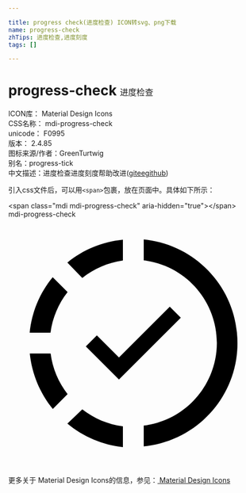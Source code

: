 ```yaml
---

title: progress check(进度检查) ICON转svg、png下载
name: progress-check
zhTips: 进度检查,进度刻度
tags: []

---
```


# progress-check  <small style="font-size: 60%;font-weight: 100">进度检查</small>


<div class="detail-page">
<p>
<span>
ICON库：
<span class="badge-secondary badge">Material Design Icons</span> 
</span>
<br/>
<span>
CSS名称：
<span class="badge-secondary badge">mdi-progress-check</span> 
</span>
<br/>
<span>
unicode：
<span class="badge-secondary badge">F0995</span> 
<copy-btn content='F0995' btn-title=""></copy-btn>
<copy-btn :content='String.fromCodePoint(parseInt("F0995", 16))' btn-title="复制U"></copy-btn>
</span>
<br/>
<span>
版本：
<span class="badge-secondary badge">2.4.85</span> 
</span>
<br/>
<span>图标来源/作者：<span class="badge-light badge">GreenTurtwig</span></span> 
<br/>
<span>别名：<span class="badge-light badge">progress-tick</span></span><br/><span class="zh-detail">中文描述：<span class="badge-primary badge">进度检查</span><span class="badge-primary badge">进度刻度</span><span class="help-link"><span>帮助改进</span>(<a href="https://gitee.com/liuwave/icon-helper/edit/master/json/material/progress-check.json" target="_blank" rel="noopener noreferrer">gitee</a><a href="https://github.com/liuwave/icon-helper/edit/master/json/material/progress-check.json" target="_blank" rel="noopener noreferrer">github</a></span>)</span><br/>
</p>
</div>
<div class="alert alert-dark">
  <i class="mdi mdi-progress-check mdi-48px"></i>
  <i class="mdi mdi-progress-check mdi-36px"></i>
  <i class="mdi mdi-progress-check mdi-24px"></i>
  <i class="mdi mdi-progress-check mdi-18px"></i>
</div>
<div>
  <p>引入css文件后，可以用<code>&lt;span&gt;</code>包裹，放在页面中。具体如下所示：    
  </p>
  <div class="alert alert-primary" style="font-size: 14px">
    &lt;span class="mdi mdi-progress-check" aria-hidden="true"&gt;&lt;/span&gt;
    <copy-btn content='<span class="mdi mdi-progress-check" aria-hidden="true"></span>'></copy-btn>
  </div>
  <div class="alert alert-secondary">
    <i class="mdi mdi-progress-check"
    style="font-size: 24px"
    aria-hidden="true"></i> mdi-progress-check
    <copy-btn content="mdi-progress-check" btn-title="复制图标名称"></copy-btn>
  </div>
</div>
<div id="svg" class="svg-wrap">
<svg xmlns="http://www.w3.org/2000/svg" viewBox="0 0 24 24"><path d="M13,2.03V2.05L13,4.05C17.39,4.59 20.5,8.58 19.96,12.97C19.5,16.61 16.64,19.5 13,19.93V21.93C18.5,21.38 22.5,16.5 21.95,11C21.5,6.25 17.73,2.5 13,2.03M11,2.06C9.05,2.25 7.19,3 5.67,4.26L7.1,5.74C8.22,4.84 9.57,4.26 11,4.06V2.06M4.26,5.67C3,7.19 2.25,9.04 2.05,11H4.05C4.24,9.58 4.8,8.23 5.69,7.1L4.26,5.67M15.5,8.5L10.62,13.38L8.5,11.26L7.44,12.32L10.62,15.5L16.56,9.56L15.5,8.5M2.06,13C2.26,14.96 3.03,16.81 4.27,18.33L5.69,16.9C4.81,15.77 4.24,14.42 4.06,13H2.06M7.1,18.37L5.67,19.74C7.18,21 9.04,21.79 11,22V20C9.58,19.82 8.23,19.25 7.1,18.37Z" /></svg>
</div>
<detail full-name='mdi-progress-check'></detail>
    
<div><p>更多关于 Material Design Icons的信息，参见：<a target="_blank" href="https://iconhelper.cn/material.html"> Material Design Icons</a>
</p></div>

